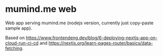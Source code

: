 # mumind.me web

Web app serving mumind.me (nodejs version, currently just copy-paste sample
app).

Based on
https://www.frontendeng.dev/blog/6-deploying-nextjs-app-on-cloud-run-ci-cd and
https://nextjs.org/learn-pages-router/basics/data-fetching.
